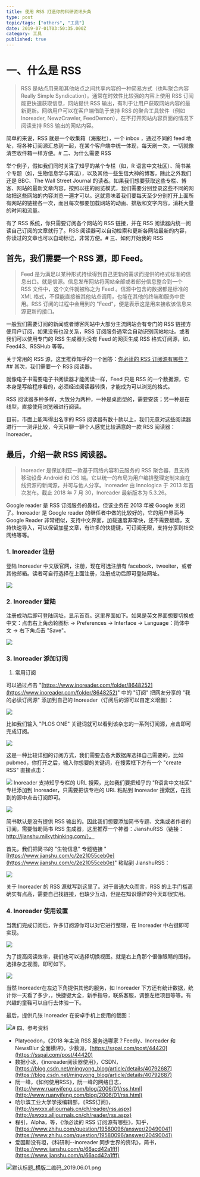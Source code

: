 ```yaml
---
title: 使用 RSS 打造你的科研资讯头条
type: post
topic/tags: ["others", "工具"]
date: 2019-07-01T03:50:35.000Z
category: 工具
published: true
---
```



# 一、什么是 RSS

> RSS 是站点用来和其他站点之间共享内容的一种简易方式（也叫聚合内容 Really Simple Syndication）。通常在时效性比较强的内容上使用 RSS 订阅能更快速获取信息，网站提供 RSS 输出，有利于让用户获取网站内容的最新更新。网络用户可以在客户端借助于支持 RSS 的聚合工具软件（例如Inoreader, NewzCrawler, FeedDemon），在不打开网站内容页面的情况下阅读支持 RSS 输出的网站内容。


简单的来说，RSS 就是一个收集箱（海报栏），一个 inbox ，通过不同的 feed 地址，将各种订阅源汇总到一起，在某个客户端中统一体现，每天刷一次，一切就像清空收件箱一样方便。# 二、为什么需要 RSS

举个例子，假如我们同时关注了知乎的某个专栏（如，R 语言中文社区）、简书某个专题（如，生物信息学与算法），以及其他一些生信大神的博客，除此之外我们还是 BBC、The Wall Street Journal 的读者。如果我们想要获取这些专栏、博客、网站的最新文章内容，按照以往的阅览模式，我们需要分别登录这些不同的网站把这些网站的内容浏览一遍才可以。这就意味着我们要每天至少分别打开上面所有网站的链接各一次，而且每次都要加载网站的动画、排版和文字内容，消耗大量的时间和流量。

有了 RSS 系统，你只需要订阅各个网站的 RSS 链接，并在 RSS 阅读器内统一阅读自己订阅的文章就行了。RSS 阅读器可以自动检索和更新各网站最新的内容，你读过的文章也可以自动标记，非常方便。# 三、如何开始我的 RSS


## 首先，我们需要一个 RSS 源，即 Feed。

> Feed 是为满足以某种形式持续得到自己更新的需求而提供的格式标准的信息出口。就是信源。信息发布网站将网站全部或者部分信息整合到一个 RSS 文件中，这个文件就被称之为 Feed 。信源中包含的数据都是标准的 XML 格式，不但能直接被其他站点调用，也能在其他的终端和服务中使用。RSS 订阅的过程中会用到的 "Feed"，便是表示这是用来接收该信息来源更新的接口。


一般我们需要订阅的新闻或者博客网站中大部分主流网站会有专门的 RSS 链接方便用户订阅，如果没有也没关系，RSS 订阅服务通常会自动识别网站地址。或者我们可以使用专门的 RSS 生成器为没有 Feed 的网页生成 RSS 格式订阅源，如，Feed43、RSSHub 等等。

关于常用的 RSS 源，这里推荐知乎的一个回答：[你必读的 RSS 订阅源有哪些？](https://www.zhihu.com/question/19580096/answer/20490041)## 其次，我们需要一个 RSS 阅读器。

就像电子书需要电子书阅读器才能阅读一样，Feed 只是 RSS 的一个数据源，它本身是写给程序看的，必须经过阅读器转换，才能成为可以浏览的格式。

RSS 阅读器多种多样，大致分为两种，一种是桌面型的，需要安装；另一种是在线型，直接使用浏览器进行阅读。

目前，市面上能叫得出名字的 RSS 阅读器有数十款以上，我们无意对这些阅读器进行一一测评比较，今天只聊一聊个人感觉比较满意的一款 RSS 阅读器：Inoreader。


## 最后，介绍一款 RSS 阅读器。

> Inoreader 是保加利亚一款基于网络内容和云服务的 RSS 聚合器，且支持移动设备 Android 和 iOS 端。它以统一的布局为用户编排整理定制来自在线资源的新闻源，并可与他人分享。Inoreader 由 Innologica 于 2013 年首次发布。截止 2018 年 7 月 30，Inoreader 最新版本为 5.3.26。


Google reader 是 RSS 订阅服务的鼻祖，但该业务在 2013 年被 Google 关闭了。Inoreader 是 Google reader 的继任者中做的比较好的，它的用户界面与 Google Reader 非常相似，支持中文界面，加载速度非常快，还不需要翻墙，支持快速导入，可以保留加星文章，有许多的快捷键，可订阅无限，支持分享到社交网络等等。


### 1. Inoreader 注册

登陆 Inoreader 中文版官网，注册，现在可选注册有 facebook，tweeiter，或者其他邮箱。读者可自行选择在上面注册，注册成功后即可登陆网址。

![](https://note.bioitee.com/yuque/0/2019/png/126032/1554873854151-2fb2c18a-530a-4c1b-85d5-1c105596b9b0.png#align=left&display=inline&height=349&originHeight=630&originWidth=1347&size=0&status=done&width=746)


### 2. Inoreader 登陆

注册成功后即可登陆网址，显示首页。这里界面如下。如果是英文界面想要切换成中文：点击右上角齿轮图标 → Preferences → Interface → Language：简体中文 → 右下角点击 "Save"。

![](https://note.bioitee.com/yuque/0/2019/png/126032/1554873854228-6e8c8920-f4e6-4042-bc0b-ea71e8aac31e.png#align=left&display=inline&height=384&originHeight=703&originWidth=1365&size=0&status=done&width=746)


### 3. Inoreader 添加订阅

1. 常用订阅

可以通过点击 "[https://www.inoreader.com/folder/8648252](https://www.inoreader.com/folder/8648252)" 中的 "订阅" 把网友分享的 "我的必读订阅源" 添加到自己的 Inoreader（订阅后的源可以自定义增删）：

![](https://note.bioitee.com/yuque/0/2019/png/126032/1554873854186-7bab2659-0d1d-4f75-8706-d5b3d3f668ad.png#align=left&display=inline&height=383&originHeight=701&originWidth=1365&size=0&status=done&width=746)


比如我们输入 "PLOS ONE" 关键词就可以看到该杂志的一系列订阅源，点击即可完成订阅。

![](https://note.bioitee.com/yuque/0/2019/png/126032/1554873854172-248613a1-8c88-4a63-ab90-acc5ac9a6f1e.png#align=left&display=inline&height=355&originHeight=650&originWidth=1364&size=0&status=done&width=746)


这是一种比较详细的订阅方式，我们需要去各大数据库选择自己需要的，比如 pubmed，你打开之后，输入你想要的关键词，在搜索框下方有一个 "create RSS" 直接点击：

![](https://note.bioitee.com/yuque/0/2019/png/126032/1554873854111-96f37854-597d-4091-8fba-25b04fd30023.png#align=left&display=inline&height=147&originHeight=233&originWidth=1185&size=0&status=done&width=746)
Inoreader 支持知乎专栏的 URL 搜索，比如我们要把知乎的 "R语言中文社区" 专栏添加到 Inoreader，只需要把该专栏的 URL 粘贴到 Inoreader 搜索区，在找到的源中点击订阅即可。

![](https://note.bioitee.com/yuque/0/2019/png/126032/1554873854197-1ad14b9d-e964-4f25-85d1-0701971e5bfc.png#align=left&display=inline&height=174&originHeight=447&originWidth=1919&size=0&status=done&width=746)


简书默认是没有提供 RSS 输出的。因此我们想要添加简书专题、文集或者作者的订阅，需要借助简书 RSS 生成器，这里推荐一个神器：JianshuRSS（链接：http://jianshu.milkythinking.com/）。

首先，我们把简书的 "生物信息" 专题链接 "[https://www.jianshu.com/c/2e21055ceb0e](https://www.jianshu.com/c/2e21055ceb0e)" 粘贴到 JianshuRSS：

![](https://note.bioitee.com/yuque/0/2019/png/126032/1554873854093-00a3a8e7-4699-4dfb-8be7-3bfde7b071ea.png#align=left&display=inline&height=246&originHeight=275&originWidth=835&size=0&status=done&width=746)

关于 Inoreader 的 RSS 源就写到这里了。对于普通大众而言，RSS 的上手门槛高确实有点高，需要自己找链接，也缺少互动，但是在知识爆炸的今天却很实用。


### 4. Inoreader 使用设置

当我们完成订阅后，许多订阅源你可以对它进行整理，在 Inoreader 中右键即可实现。

![](https://note.bioitee.com/yuque/0/2019/png/126032/1554873854220-59ee69ca-836b-40c3-b69f-20becf2ef96d.png#align=left&display=inline&height=648&originHeight=818&originWidth=941&size=0&status=done&width=746)

为了提高阅读效率，我们也可以选择切换视图。就是右上角那个很像眼睛的图标，选择杂志视图，即可如下。

![](https://note.bioitee.com/yuque/0/2019/png/126032/1554873854283-73cc65b2-dee8-4e9e-b9e0-f8badb5ed300.png#align=left&display=inline&height=368&originHeight=946&originWidth=1920&size=0&status=done&width=746)

当然 Inoreader在左边下角提供其他的服务，如 Inoreader 下方还有统计数据，统计你一天看了多少，，快捷键大全，新手指导，联系客服，调整左栏项目等等。有兴趣的童鞋可以自行去体验一下。

最后，提供几张 Inoreader 在安卓手机上使用的截图：

![](https://note.bioitee.com/yuque/0/2019/jpeg/126032/1554873854239-d7980b78-ac47-424a-b776-75d3fc811cfb.jpeg#align=left&display=inline&height=1492&originHeight=2160&originWidth=1080&size=0&status=done&width=746)# 四、参考资料

- Platycodon，《2018 年主流 RSS 服务选哪家？Feedly、Inoreader 和 NewsBlur 全面横评》，少数派，[https://sspai.com/post/44420](https://sspai.com/post/44420)
- 数据小冰，《inoreader阅读器使用》，CSDN，[https://blog.csdn.net/mingyong_blog/article/details/40792687](https://blog.csdn.net/mingyong_blog/article/details/40792687)
- 阮一峰，《如何使用RSS》，阮一峰的网络日志，[http://www.ruanyifeng.com/blog/2006/01/rss.html](http://www.ruanyifeng.com/blog/2006/01/rss.html)
- 哈尔滨工业大学学报编辑部，《RSS订阅》，[http://swxxx.alljournals.cn/ch/reader/rss.aspx](http://swxxx.alljournals.cn/ch/reader/rss.aspx)
- 程引，Alpha，等，《你必读的 RSS 订阅源有哪些》，知乎，[https://www.zhihu.com/question/19580096/answer/20490041](https://www.zhihu.com/question/19580096/answer/20490041)
- 爱因斯没有坦，《科研利--inoreader 同步世界的资讯》，简书，[https://www.jianshu.com/p/66acd42a1fff](https://www.jianshu.com/p/66acd42a1fff)

![默认标题_横版二维码_2019.06.01.png](https://note.bioitee.com/yuque/0/2019/png/126032/1559799109918-d70a3bab-503c-4cda-8e59-31f03a24ae6d.png#align=left&display=inline&height=500&name=%E9%BB%98%E8%AE%A4%E6%A0%87%E9%A2%98_%E6%A8%AA%E7%89%88%E4%BA%8C%E7%BB%B4%E7%A0%81_2019.06.01.png&originHeight=500&originWidth=900&size=67641&status=done&width=900)


